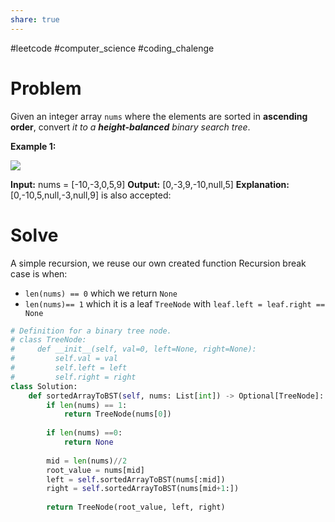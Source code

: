 ```yaml
---
share: true
---
```

#leetcode #computer_science #coding_chalenge

# Problem

Given an integer array `nums` where the elements are sorted in **ascending order**, convert _it to a_ **_height-balanced_** _binary search tree_.

**Example 1:**

![](https://assets.leetcode.com/uploads/2021/02/18/btree1.jpg)

**Input:** nums = [-10,-3,0,5,9]
**Output:** [0,-3,9,-10,null,5]
**Explanation:** [0,-10,5,null,-3,null,9] is also accepted:

# Solve
A simple recursion, we reuse our own created function
Recursion break case is when:
- `len(nums) == 0` which we return `None` 
- `len(nums)== 1` which it is a leaf `TreeNode` with `leaf.left = leaf.right == None`

```python
# Definition for a binary tree node.
# class TreeNode:
#     def __init__(self, val=0, left=None, right=None):
#         self.val = val
#         self.left = left
#         self.right = right
class Solution:
    def sortedArrayToBST(self, nums: List[int]) -> Optional[TreeNode]:
        if len(nums) == 1:
            return TreeNode(nums[0])
        
        if len(nums) ==0:
            return None
        
        mid = len(nums)//2
        root_value = nums[mid]
        left = self.sortedArrayToBST(nums[:mid])
        right = self.sortedArrayToBST(nums[mid+1:])
        
        return TreeNode(root_value, left, right)
```